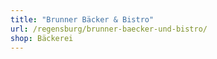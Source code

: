```yaml
---
title: "Brunner Bäcker & Bistro"
url: /regensburg/brunner-baecker-und-bistro/
shop: Bäckerei
---
```

